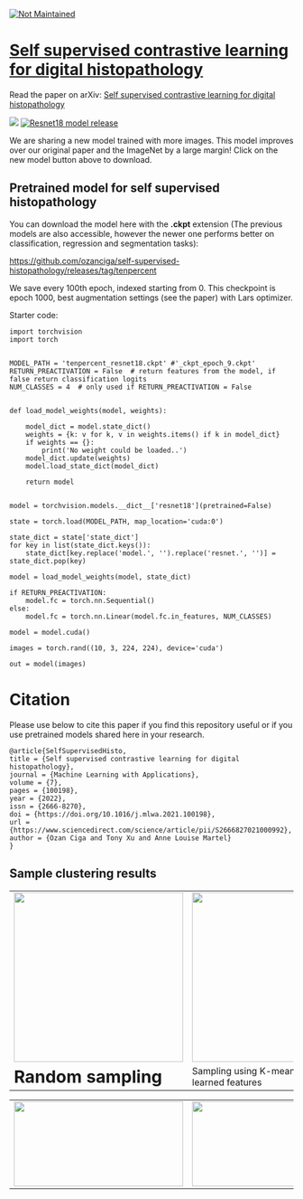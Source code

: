 [![Not Maintained](https://img.shields.io/badge/Maintenance%20Level-Not%20Maintained-yellow.svg)](https://gist.github.com/cheerfulstoic/d107229326a01ff0f333a1d3476e068d)
# [Self supervised contrastive learning for digital histopathology](https://arxiv.org/abs/2011.13971)

Read the paper on arXiv: [Self supervised contrastive learning for digital histopathology](https://arxiv.org/pdf/2011.13971.pdf)

<img src="https://img.shields.io/badge/-UPDATE-red.svg" /> [![Resnet18 model release](https://img.shields.io/badge/NEW-MODEL-<GREEN>.svg)](https://github.com/ozanciga/self-supervised-histopathology/releases/tag/tenpercent)

We are sharing a new model trained with more images. This model improves over our original paper and the ImageNet by a large margin! Click on the new model button above to download.

## Pretrained model for self supervised histopathology

You can download the model here with the **.ckpt** extension (The previous models are also accessible, however the newer one performs better on classification, regression and segmentation tasks):

https://github.com/ozanciga/self-supervised-histopathology/releases/tag/tenpercent

We save every 100th epoch, indexed starting from 0. 
This checkpoint is epoch 1000, best augmentation settings (see the paper) with Lars optimizer.

Starter code:

```
import torchvision
import torch


MODEL_PATH = 'tenpercent_resnet18.ckpt' #'_ckpt_epoch_9.ckpt'
RETURN_PREACTIVATION = False  # return features from the model, if false return classification logits
NUM_CLASSES = 4  # only used if RETURN_PREACTIVATION = False


def load_model_weights(model, weights):

    model_dict = model.state_dict()
    weights = {k: v for k, v in weights.items() if k in model_dict}
    if weights == {}:
        print('No weight could be loaded..')
    model_dict.update(weights)
    model.load_state_dict(model_dict)

    return model


model = torchvision.models.__dict__['resnet18'](pretrained=False)

state = torch.load(MODEL_PATH, map_location='cuda:0')

state_dict = state['state_dict']
for key in list(state_dict.keys()):
    state_dict[key.replace('model.', '').replace('resnet.', '')] = state_dict.pop(key)

model = load_model_weights(model, state_dict)

if RETURN_PREACTIVATION:
    model.fc = torch.nn.Sequential()
else:
    model.fc = torch.nn.Linear(model.fc.in_features, NUM_CLASSES)

model = model.cuda()

images = torch.rand((10, 3, 224, 224), device='cuda')

out = model(images)
```

# Citation
Please use below to cite this paper if you find this repository useful or if you use pretrained models shared here in your research.

```
@article{SelfSupervisedHisto,
title = {Self supervised contrastive learning for digital histopathology},
journal = {Machine Learning with Applications},
volume = {7},
pages = {100198},
year = {2022},
issn = {2666-8270},
doi = {https://doi.org/10.1016/j.mlwa.2021.100198},
url = {https://www.sciencedirect.com/science/article/pii/S2666827021000992},
author = {Ozan Ciga and Tony Xu and Anne Louise Martel}
}
```


## Sample clustering results

<table border="0">
 <tr>
    <td><img src="https://raw.githubusercontent.com/ozanciga/self-supervised-histopathology/main/images/rand.png" data-canonical-src="https://raw.githubusercontent.com/ozanciga/self-supervised-histopathology/main/rand.png" width="300" height="300" /></td>
     <td><img src="https://raw.githubusercontent.com/ozanciga/self-supervised-histopathology/main/images/clusters.png" data-canonical-src="https://raw.githubusercontent.com/ozanciga/self-supervised-histopathology/main/clusters.png" width="300" height="300" />
 </tr>
 <tr>
</td>
   <td><b style="font-size:30px">Random sampling</b></td>
    <td>Sampling using K-means clustering of learned features</td>
 </tr>
</table>



<table border="0">
 <tr>
    <td><img src="https://raw.githubusercontent.com/ozanciga/self-supervised-histopathology/main/images/Selfsupunsupervisedimagesamples-1.png" width="300" height="150" /></td>
    <td><img src="https://raw.githubusercontent.com/ozanciga/self-supervised-histopathology/main/images/Selfsupunsupervisedimagesamples-2.png" width="300" height="150" /></td>
    <td><img src="https://raw.githubusercontent.com/ozanciga/self-supervised-histopathology/main/images/Selfsupunsupervisedimagesamples-3.png" width="300" height="150" /></td>
 </tr>
</table>


